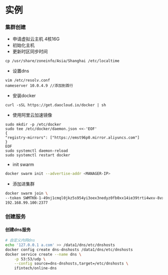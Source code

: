 # 实例
### 集群创建
- 申请虚拟云主机 4核16G
- 初始化主机
- 更新时区同步时间
```shell
cp /usr/share/zoneinfo/Asia/Shanghai /etc/localtime
```
- 设置dns
```shell
vim /etc/resolv.conf
nameserver 10.0.4.9 //添加到首行
```
- 安装docker
```shell
curl -sSL https://get.daocloud.io/docker | sh
```
- 使用阿里云加速镜像
```shell
sudo mkdir -p /etc/docker
sudo tee /etc/docker/daemon.json <<-'EOF'
{
"registry-mirrors": ["https://emst96p0.mirror.aliyuncs.com"]
}
EOF
sudo systemctl daemon-reload
sudo systemctl restart docker
```
- init swarm
```bash
docker swarm init --advertise-addr <MANAGER-IP>
```

- 添加进集群 
```bash
docker swarm join \
--token SWMTKN-1-49nj1cmql0jkz5s954yi3oex3nedyz0fb0xx14ie39trti4wxv-8vxv8rssmk743ojnwacrr2e7c \
192.168.99.100:2377
```

### 创建服务

#### 创建dns服务
```bash
# 自定义内网dns
echo '127.0.0.1 a.com' >> /data1/dns/etc/dnshosts
docker config create dns-dnshosts /data1/dns/etc/dnshosts
docker service create --name dns \
    -p 53:53/udp \
    --config source=dns-dnshosts,target=/etc/dnshosts \
    ifintech/online-dns
```
